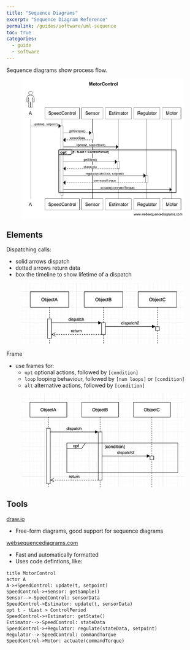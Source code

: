 ```yaml
---
title: "Sequence Diagrams"
excerpt: "Sequence Diagram Reference"
permalink: /guides/software/uml-sequence
toc: true
categories:
  - guide
  - software
---
```


Sequence diagrams show process flow.

<figure>
    <img src="/assets/images/posts/guides/sequencediagrams/000_main.png">
</figure>

## Elements

Dispatching calls:
* solid arrows dispatch
* dotted arrows return data
* box the timeline to show lifetime of a dispatch
<figure class="two-thirds">
    <img src="/assets/images/posts/guides/sequencediagrams/001_dispatch.png">
</figure>

Frame
* use frames for:
  * `opt` optional actions, followed by `[condition]`
  * `loop` looping behaviour, followed by `[num loops]` or `[condition]`
  * `alt` alternative actions, followed by `[condition]`
<figure class="two-thirds">
    <img src="/assets/images/posts/guides/sequencediagrams/002_option.png">
</figure>

## Tools
[draw.io](https://app.diagrams.net/)
* Free-form diagrams, good support for sequence diagrams

[websequencediagrams.com](https://www.websequencediagrams.com/)
* Fast and automatically formatted 
* Uses code defintions, like:
```
title MotorControl
actor A
A->+SpeedControl: update(t, setpoint)
SpeedControl->+Sensor: getSample()
Sensor-->-SpeedControl: sensorData
SpeedControl->Estimator: update(t, sensorData)
opt t - tLast > ControlPeriod
SpeedControl->+Estimator: getState()
Estimator-->-SpeedControl: stateData
SpeedControl->+Regulator: regulate(stateData, setpoint)
Regulator-->-SpeedControl: commandTorque
SpeedControl->Motor: actuate(commandTorque)
```
